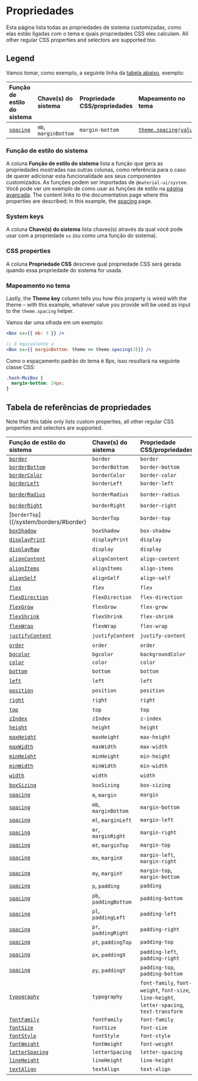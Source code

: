 # Propriedades

<p class="description">Esta página lista todas as propriedades de sistema customizadas, como elas estão ligadas com o tema e quais propriedades CSS eles calculam. All other regular CSS properties and selectors are supported too.</p>

## Legend

Vamos tomar, como exemplo, a seguinte linha da  [tabela abaixo](#properties-reference-table),  exemplo:

| Função de estilo do sistema   | Chave(s) do sistema  | Propriedade CSS/propriedades | Mapeamento no tema                                                            |
|:----------------------------- |:-------------------- |:---------------------------- |:----------------------------------------------------------------------------- |
| [`spacing`](/system/spacing/) | `mb`, `marginBottom` | `margin-bottom`              | [`theme.spacing(value)`](/customization/default-theme/?expand-path=$.spacing) |

### Função de estilo do sistema

A coluna <b>Função de estilo do sistema</b> lista a função que gera as propriedades mostradas nas outras colunas, como referência para o caso de querer adicionar esta funcionalidade aos seus componentes customizados. As funções podem ser importadas de `@material-ui/system`. Você pode ver um exemplo de como usar as funções de estilo na [página avançada](/system/advanced/#using-standalone-system-utilities). The content links to the documentation page where this properties are described; in this example, the [spacing](/system/spacing/) page.

### System keys

A coluna <b>Chave(s) do sistema</b> lista chaves(s) através da qual você pode usar com a propriedade `sx` (ou como uma função do sistema).

### CSS properties

A coluna <b>Propriedade CSS</b> descreve qual propriedade CSS será gerada quando essa propriedade do sistema for usada.

### Mapeamento no tema

Lastly, the <b>Theme key</b> column tells you how this property is wired with the theme – with this example, whatever value you provide will be used as input to the `theme.spacing` helper.

Vamos dar uma olhada em um exemplo:

```jsx
<Box sx={{ mb: 3 }} />

// é equivalente a
<Box sx={{ marginBottom: theme => theme.spacing(3)}} />
```

Como o espaçamento padrão do tema é 8px, isso resultará na seguinte classe CSS:

```css
.hash-MuiBox {
  margin-bottom: 24px;
}
```

## Tabela de referências de propriedades

Note that this table only lists custom properties, all other regular CSS properties and selectors are supported.

| Função de estilo do sistema                           | Chave(s) do sistema   | Propriedade CSS/propriedades                                                                 | Mapeamento no tema                                                                      |
|:----------------------------------------------------- |:--------------------- |:-------------------------------------------------------------------------------------------- |:--------------------------------------------------------------------------------------- |
| [`border`](/system/borders/#border)                   | `border`              | `border`                                                                                     | `${value}px solid`                                                                      |
| [`borderBottom`](/system/borders/#border)             | `borderBottom`        | `border-bottom`                                                                              | `${value}px solid`                                                                      |
| [`borderColor`](/system/borders/#border-color)        | `borderColor`         | `border-color`                                                                               | [`theme.palette[value]`](/customization/default-theme/?expand-path=$.palette)           |
| [`borderLeft`](/system/borders/#border)               | `borderLeft`          | `border-left`                                                                                | `${value}px solid`                                                                      |
| [`borderRadius`](system/borders/#border-radius)       | `borderRadius`        | `border-radius`                                                                              | [`theme.shape.borderRadius * value`](/customization/default-theme/?expand-path=$.shape) |
| [`borderRight`](/system/borders/#border)              | `borderRight`         | `border-right`                                                                               | `${value}px solid`                                                                      |
| [`borderTop`]((/system/borders/#border)               | `borderTop`           | `border-top`                                                                                 | `${value}px solid`                                                                      |
| [`boxShadow`](/system/shadows/)                       | `boxShadow`           | `box-shadow`                                                                                 | `theme.shadows[value]`                                                                  |
| [`displayPrint`](/system/display/#display-in-print)   | `displayPrint`        | `display`                                                                                    | none                                                                                    |
| [`displayRaw`](/system/display/)                      | `display`             | `display`                                                                                    | none                                                                                    |
| [`alignContent`](/system/flexbox/#align-content)      | `alignContent`        | `align-content`                                                                              | none                                                                                    |
| [`alignItems`](/system/flexbox/#align-items)          | `alignItems`          | `align-items`                                                                                | none                                                                                    |
| [`alignSelf`](/system/flexbox/#align-self)            | `alignSelf`           | `align-self`                                                                                 | none                                                                                    |
| [`flex`](/system/flexbox/)                            | `flex`                | `flex`                                                                                       | none                                                                                    |
| [`flexDirection`](/system/flexbox/#flex-direction)    | `flexDirection`       | `flex-direction`                                                                             | none                                                                                    |
| [`flexGrow`](/system/flexbox/#flex-grow)              | `flexGrow`            | `flex-grow`                                                                                  | none                                                                                    |
| [`flexShrink`](/system/flexbox/#flex-shrink)          | `flexShrink`          | `flex-shrink`                                                                                | none                                                                                    |
| [`flexWrap`](/system/flexbox/#flex-wrap)              | `flexWrap`            | `flex-wrap`                                                                                  | none                                                                                    |
| [`justifyContent`](/system/flexbox/#justify-content)  | `justifyContent`      | `justify-content`                                                                            | none                                                                                    |
| [`order`](/system/flexbox/#order)                     | `order`               | `order`                                                                                      | none                                                                                    |
| [`bgcolor`](/system/palette/#background-color)        | `bgcolor`             | `backgroundColor`                                                                            | [`theme.palette[value]`](/customization/default-theme/?expand-path=$.palette)           |
| [`color`](/system/palette/#color)                     | `color`               | `color`                                                                                      | [`theme.palette[value]`](/customization/default-theme/?expand-path=$.palette)           |
| [`bottom`](/system/positions/)                        | `bottom`              | `bottom`                                                                                     | none                                                                                    |
| [`left`](/system/positions/)                          | `left`                | `left`                                                                                       | none                                                                                    |
| [`position`](/system/positions/)                      | `position`            | `position`                                                                                   | none                                                                                    |
| [`right`](/system/positions/)                         | `right`               | `right`                                                                                      | none                                                                                    |
| [`top`](/system/positions/)                           | `top`                 | `top`                                                                                        | none                                                                                    |
| [`zIndex`](/system/positions/#z-index)                | `zIndex`              | `z-index`                                                                                    | [`theme.zIndex[value]`](/customization/default-theme/?expand-path=$.zIndex)             |
| [`height`](/system/sizing/#height)                    | `height`              | `height`                                                                                     | none                                                                                    |
| [`maxHeight`](/system/sizing/)                        | `maxHeight`           | `max-height`                                                                                 | none                                                                                    |
| [`maxWidth`](/system/sizing/)                         | `maxWidth`            | `max-width`                                                                                  | none                                                                                    |
| [`minHeight`](/system/sizing/)                        | `minHeight`           | `min-height`                                                                                 | none                                                                                    |
| [`minWidth`](/system/sizing/)                         | `minWidth`            | `min-width`                                                                                  | none                                                                                    |
| [`width`](/system/sizing/#width)                      | `width`               | `width`                                                                                      | none                                                                                    |
| [`boxSizing`](/system/sizing/)                        | `boxSizing`           | `box-sizing`                                                                                 | none                                                                                    |
| [`spacing`](/system/spacing/)                         | `m`, `margin`         | `margin`                                                                                     | [`theme.spacing(value)`](/customization/default-theme/?expand-path=$.spacing)           |
| [`spacing`](/system/spacing/)                         | `mb`, `marginBottom`  | `margin-bottom`                                                                              | [`theme.spacing(value)`](/customization/default-theme/?expand-path=$.spacing)           |
| [`spacing`](/system/spacing/)                         | `ml`, `marginLeft`    | `margin-left`                                                                                | [`theme.spacing(value)`](/customization/default-theme/?expand-path=$.spacing)           |
| [`spacing`](/system/spacing/)                         | `mr`, `marginRight`   | `margin-right`                                                                               | [`theme.spacing(value)`](/customization/default-theme/?expand-path=$.spacing)           |
| [`spacing`](/system/spacing/)                         | `mt`, `marginTop`     | `margin-top`                                                                                 | [`theme.spacing(value)`](/customization/default-theme/?expand-path=$.spacing)           |
| [`spacing`](/system/spacing/)                         | `mx`, `marginX`       | `margin-left`, `margin-right`                                                                | [`theme.spacing(value)`](/customization/default-theme/?expand-path=$.spacing)           |
| [`spacing`](/system/spacing/)                         | `my`, `marginY`       | `margin-top`, `margin-bottom`                                                                | [`theme.spacing(value)`](/customization/default-theme/?expand-path=$.spacing)           |
| [`spacing`](/system/spacing/)                         | `p`, `padding`        | `padding`                                                                                    | [`theme.spacing(value)`](/customization/default-theme/?expand-path=$.spacing)           |
| [`spacing`](/system/spacing/)                         | `pb`, `paddingBottom` | `padding-bottom`                                                                             | [`theme.spacing(value)`](/customization/default-theme/?expand-path=$.spacing)           |
| [`spacing`](/system/spacing/)                         | `pl`, `paddingLeft`   | `padding-left`                                                                               | [`theme.spacing(value)`](/customization/default-theme/?expand-path=$.spacing)           |
| [`spacing`](/system/spacing/)                         | `pr`, `paddingRight`  | `padding-right`                                                                              | [`theme.spacing(value)`](/customization/default-theme/?expand-path=$.spacing)           |
| [`spacing`](/system/spacing/)                         | `pt`, `paddingTop`    | `padding-top`                                                                                | [`theme.spacing(value)`](/customization/default-theme/?expand-path=$.spacing)           |
| [`spacing`](/system/spacing/)                         | `px`, `paddingX`      | `padding-left`, `padding-right`                                                              | [`theme.spacing(value)`](/customization/default-theme/?expand-path=$.spacing)           |
| [`spacing`](/system/spacing/)                         | `py`, `paddingY`      | `padding-top`, `padding-bottom`                                                              | [`theme.spacing(value)`](/customization/default-theme/?expand-path=$.spacing)           |
| [`typography`](/system/typography/#variant)           | `typography`          | `font-family`, `font-weight`, `font-size`, `line-height`, `letter-spacing`, `text-transform` | [`theme.typography[value]`](/customization/default-theme/?expand-path=$.typography)     |
| [`fontFamily`](/system/typography/#font-family)       | `fontFamily`          | `font-family`                                                                                | [`theme.typography[value]`](/customization/default-theme/?expand-path=$.typography)     |
| [`fontSize`](/system/typography/#font-size)           | `fontSize`            | `font-size`                                                                                  | [`theme.typography[value]`](/customization/default-theme/?expand-path=$.typography)     |
| [`fontStyle`](/system/typography/#font-style)         | `fontStyle`           | `font-style`                                                                                 | [`theme.typography[value]`](/customization/default-theme/?expand-path=$.typography)     |
| [`fontWeight`](/system/typography/#font-weight)       | `fontWeight`          | `font-weight`                                                                                | [`theme.typography[value]`](/customization/default-theme/?expand-path=$.typography)     |
| [`letterSpacing`](/system/typography/#letter-spacing) | `letterSpacing`       | `letter-spacing`                                                                             | [`theme.typography[value]`](/customization/default-theme/?expand-path=$.typography)     |
| [`lineHeight`](/system/typography/#line-height)       | `lineHeight`          | `line-height`                                                                                | [`theme.typography[value]`](/customization/default-theme/?expand-path=$.typography)     |
| [`textAlign`](/system/typography/#text-alignment)     | `textAlign`           | `text-align`                                                                                 | none                                                                                    |
